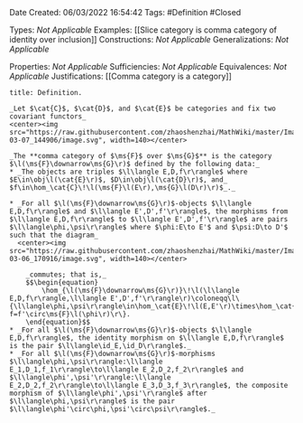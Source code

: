 <br />
<br />

Date Created: 06/03/2022 16:54:42
Tags: #Definition #Closed 

Types: _Not Applicable_
Examples: [[Slice category is comma category of identity over inclusion]]
Constructions: _Not Applicable_
Generalizations: _Not Applicable_

Properties: _Not Applicable_
Sufficiencies: _Not Applicable_
Equivalences: _Not Applicable_
Justifications: [[Comma category is a category]]

``` ad-Definition
title: Definition.

_Let $\cat{C}$, $\cat{D}$, and $\cat{E}$ be categories and fix two covariant functors_
<center><img src="https://raw.githubusercontent.com/zhaoshenzhai/MathWiki/master/Images/2022-03-07_144906/image.svg", width=140></center>

_The **comma category of $\ms{F}$ over $\ms{G}$** is the category $\l(\ms{F}\downarrow\ms{G}\r)$ defined by the following data:_
* _The objects are triples $\l\langle E,D,f\r\rangle$ where $E\in\obj\l(\cat{E}\r)$, $D\in\obj\l(\cat{D}\r)$, and_ $f\in\hom_\cat{C}\!\l(\ms{F}\l(E\r),\ms{G}\l(D\r)\r)$_._

* _For all $\l(\ms{F}\downarrow\ms{G}\r)$-objects $\l\langle E,D,f\r\rangle$ and $\l\langle E',D',f'\r\rangle$, the morphisms from $\l\langle E,D,f\r\rangle$ to $\l\langle E',D',f'\r\rangle$ are pairs $\l\langle\phi,\psi\r\rangle$ where $\phi:E\to E'$ and $\psi:D\to D'$ such that the diagram_
  <center><img src="https://raw.githubusercontent.com/zhaoshenzhai/MathWiki/master/Images/2022-03-06_170916/image.svg", width=140></center>

    _commutes; that is,_
    $$\begin{equation}
        \hom_{\l(\ms{F}\downarrow\ms{G}\r)}\!\l(\l\langle E,D,f\r\rangle,\l\langle E',D',f'\r\rangle\r)\coloneqq\l\{\l\langle\phi,\psi\r\rangle\in\hom_\cat{E}\!\l(E,E'\r)\times\hom_\cat{D}\!\l(D,D'\r)\mid\ms{G}\l(\psi\r)\circ f=f'\circ\ms{F}\l(\phi\r)\r\}.
    \end{equation}$$
* _For all $\l(\ms{F}\downarrow\ms{G}\r)$-objects $\l\langle E,D,f\r\rangle$, the identity morphism on $\l\langle E,D,f\r\rangle$ is the pair $\l\langle\id_E,\id_D\r\rangle$._
* _For all $\l(\ms{F}\downarrow\ms{G}\r)$-morphisms $\l\langle\phi,\psi\r\rangle:\l\langle E_1,D_1,f_1\r\rangle\to\l\langle E_2,D_2,f_2\r\rangle$ and $\l\langle\phi',\psi'\r\rangle:\l\langle E_2,D_2,f_2\r\rangle\to\l\langle E_3,D_3,f_3\r\rangle$, the composite morphism of $\l\langle\phi',\psi'\r\rangle$ after $\l\langle\phi,\psi\r\rangle$ is the pair $\l\langle\phi'\circ\phi,\psi'\circ\psi\r\rangle$._

```
